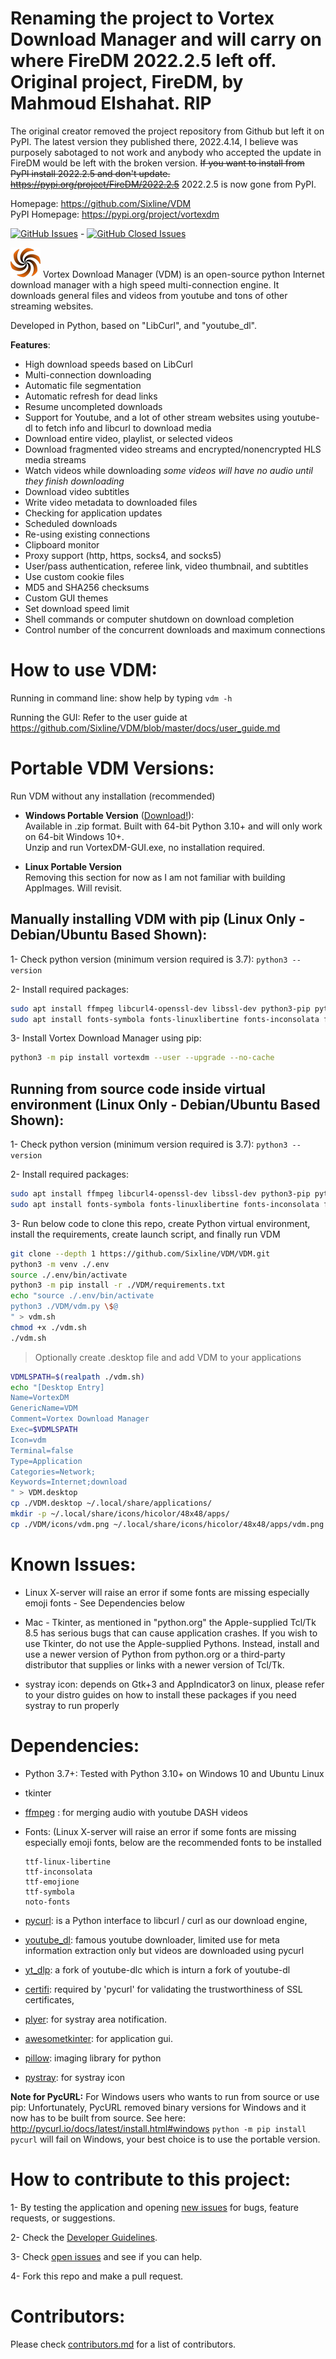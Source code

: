 # Renaming the project to Vortex Download Manager and will carry on where FireDM 2022.2.5 left off. Original project, FireDM, by Mahmoud Elshahat. RIP

The original creator removed the project repository from Github but left it on PyPI. The latest version they published there, 2022.4.14, I believe was purposely sabotaged to not work and anybody who accepted the update in FireDM would be left with the broken version. ~~If you want to install from PyPI install 2022.2.5 and don't update. https://pypi.org/project/FireDM/2022.2.5~~ 2022.2.5 is now gone from PyPI.

Homepage: https://github.com/Sixline/VDM  
PyPI Homepage: https://pypi.org/project/vortexdm

[![GitHub Issues](https://img.shields.io/github/issues-raw/Sixline/VDM?color=brightgreen)](https://github.com/Sixline/VDM/issues) - [![GitHub Closed Issues](https://img.shields.io/github/issues-closed-raw/Sixline/VDM?color=blueviolet)](https://github.com/Sixline/VDM/issues?q=is%3Aissue+is%3Aclosed)

![Logo](https://raw.githubusercontent.com/Sixline/VDM/main/icons/vdm.png)
Vortex Download Manager (VDM) is an open-source python Internet download manager with a high speed multi-connection engine. It downloads general files and videos from youtube and tons of other streaming websites.

Developed in Python, based on "LibCurl", and "youtube_dl".

**Features**:
* High download speeds based on LibCurl
* Multi-connection downloading
* Automatic file segmentation
* Automatic refresh for dead links
* Resume uncompleted downloads
* Support for Youtube, and a lot of other stream websites using youtube-dl to fetch info and libcurl to download media
* Download entire video, playlist, or selected videos
* Download fragmented video streams and encrypted/nonencrypted HLS media streams
* Watch videos while downloading *some videos will have no audio until they finish downloading*
* Download video subtitles
* Write video metadata to downloaded files
* Checking for application updates
* Scheduled downloads
* Re-using existing connections
* Clipboard monitor
* Proxy support (http, https, socks4, and socks5)
* User/pass authentication, referee link, video thumbnail, and subtitles
* Use custom cookie files
* MD5 and SHA256 checksums
* Custom GUI themes
* Set download speed limit
* Shell commands or computer shutdown on download completion
* Control number of the concurrent downloads and maximum connections

# How to use VDM:
Running in command line: show help by typing `vdm -h`

Running the GUI: Refer to the user guide at https://github.com/Sixline/VDM/blob/master/docs/user_guide.md

# Portable VDM Versions:
  
Run VDM without any installation (recommended) 
 - **Windows Portable Version** ([Download!](https://github.com/Sixline/VDM/releases/latest)):  
   Available in .zip format. Built with 64-bit Python 3.10+ and will only work on 64-bit Windows 10+.  
   Unzip and run VortexDM-GUI.exe, no installation required.
   
 - **Linux Portable Version**  
  Removing this section for now as I am not familiar with building AppImages. Will revisit.

## Manually installing VDM with pip (Linux Only - Debian/Ubuntu Based Shown):
1- Check python version (minimum version required is 3.7): `python3 --version`

2- Install required packages:
```sh
sudo apt install ffmpeg libcurl4-openssl-dev libssl-dev python3-pip python3-pil python3-pil.imagetk python3-tk python3-dbus gir1.2-appindicator3-0.1
sudo apt install fonts-symbola fonts-linuxlibertine fonts-inconsolata fonts-emojione
```

3- Install Vortex Download Manager using pip:

```sh
python3 -m pip install vortexdm --user --upgrade --no-cache
```

## Running from source code inside virtual environment (Linux Only - Debian/Ubuntu Based Shown):
1- Check python version (minimum version required is 3.7): `python3 --version`

2- Install required packages:
```sh
sudo apt install ffmpeg libcurl4-openssl-dev libssl-dev python3-pip python3-pil python3-pil.imagetk python3-tk python3-dbus gir1.2-appindicator3-0.1
sudo apt install fonts-symbola fonts-linuxlibertine fonts-inconsolata fonts-emojione
```

3- Run below code to clone this repo, create Python virtual environment, install the requirements, create launch script, and finally run VDM

```sh
git clone --depth 1 https://github.com/Sixline/VDM/VDM.git
python3 -m venv ./.env
source ./.env/bin/activate
python3 -m pip install -r ./VDM/requirements.txt
echo "source ./.env/bin/activate
python3 ./VDM/vdm.py \$@
" > vdm.sh
chmod +x ./vdm.sh
./vdm.sh
```

> Optionally create .desktop file and add VDM to your applications
```sh
VDMLSPATH=$(realpath ./vdm.sh)
echo "[Desktop Entry]
Name=VortexDM
GenericName=VDM
Comment=Vortex Download Manager
Exec=$VDMLSPATH
Icon=vdm
Terminal=false
Type=Application
Categories=Network;
Keywords=Internet;download
" > VDM.desktop
cp ./VDM.desktop ~/.local/share/applications/
mkdir -p ~/.local/share/icons/hicolor/48x48/apps/
cp ./VDM/icons/vdm.png ~/.local/share/icons/hicolor/48x48/apps/vdm.png
```

# Known Issues:
- Linux X-server will raise an error if some fonts are missing especially emoji fonts - See Dependencies below

- Mac - Tkinter, as mentioned in "python.org" the Apple-supplied Tcl/Tk 8.5 has serious bugs that can cause application crashes. If you wish to use Tkinter, do not use the Apple-supplied Pythons. Instead, install and use a newer version of Python from python.org or a third-party distributor that supplies or links with a newer version of Tcl/Tk.

- systray icon: depends on Gtk+3 and AppIndicator3 on linux, please refer to your distro guides on how to install these packages if you need systray to run properly

# Dependencies:
- Python 3.7+: Tested with Python 3.10+ on Windows 10 and Ubuntu Linux
- tkinter
- [ffmpeg](https://www.ffmpeg.org/) : for merging audio with youtube DASH videos
- Fonts: (Linux X-server will raise an error if some fonts are missing especially emoji fonts, below are the 
recommended fonts to be installed

    ```
    ttf-linux-libertine 
    ttf-inconsolata 
    ttf-emojione
    ttf-symbola
    noto-fonts
    ```
- [pycurl](http://pycurl.io/docs/latest/index.html): is a Python interface to libcurl / curl as our download engine,
- [youtube_dl](https://github.com/ytdl-org/youtube-dl): famous youtube downloader, limited use for meta information extraction only but videos are downloaded using pycurl
- [yt_dlp](https://github.com/yt-dlp/yt-dlp): a fork of youtube-dlc which is inturn a fork of youtube-dl
- [certifi](https://github.com/certifi/python-certifi): required by 'pycurl' for validating the trustworthiness of SSL certificates,
- [plyer](https://github.com/kivy/plyer): for systray area notification.
- [awesometkinter](https://github.com/Aboghazala/AwesomeTkinter): for application gui.
- [pillow](https://python-pillow.org/): imaging library for python
- [pystray](https://github.com/moses-palmer/pystray): for systray icon

**Note for PycURL:**
For Windows users who wants to run from source or use pip:
Unfortunately, PycURL removed binary versions for Windows and it now has to be built from source. See here: http://pycurl.io/docs/latest/install.html#windows
`python -m pip install pycurl` will fail on Windows, your best choice is to use the portable version.

# How to contribute to this project:
1- By testing the application and opening [new issues](https://github.com/Sixline/VDM/issues/new) for bugs, feature requests, or suggestions.

2- Check the [Developer Guidelines](https://github.com/Sixline/VDM/blob/master/docs/developer_guide.md).

3- Check [open issues](https://github.com/Sixline/VDM/issues?q=is%3Aopen+is%3Aissue) and see if you can help.

4- Fork this repo and make a pull request.

# Contributors:
Please check [contributors.md](https://github.com/Sixline/VDM/blob/master/contributors.md) for a list of contributors.
